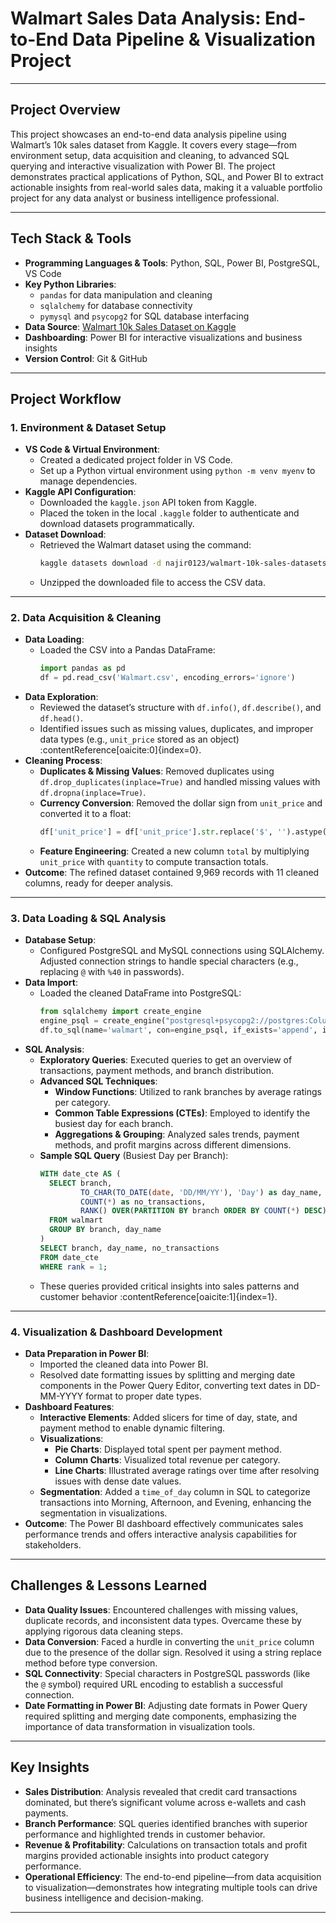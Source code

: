 # Walmart Sales Data Analysis: End-to-End Data Pipeline & Visualization Project

---

## Project Overview

This project showcases an end-to-end data analysis pipeline using Walmart’s 10k sales dataset from Kaggle. It covers every stage—from environment setup, data acquisition and cleaning, to advanced SQL querying and interactive visualization with Power BI. The project demonstrates practical applications of Python, SQL, and Power BI to extract actionable insights from real-world sales data, making it a valuable portfolio project for any data analyst or business intelligence professional.

---

## Tech Stack & Tools

- **Programming Languages & Tools**: Python, SQL, Power BI, PostgreSQL, VS Code
- **Key Python Libraries**: 
  - `pandas` for data manipulation and cleaning
  - `sqlalchemy` for database connectivity
  - `pymysql` and `psycopg2` for SQL database interfacing
- **Data Source**: [Walmart 10k Sales Dataset on Kaggle](https://www.kaggle.com/datasets/najir0123/walmart-10k-sales-datasets)  
- **Dashboarding**: Power BI for interactive visualizations and business insights  
- **Version Control**: Git & GitHub

---

## Project Workflow

### 1. Environment & Dataset Setup

- **VS Code & Virtual Environment**: 
  - Created a dedicated project folder in VS Code.
  - Set up a Python virtual environment using `python -m venv myenv` to manage dependencies.
- **Kaggle API Configuration**: 
  - Downloaded the `kaggle.json` API token from Kaggle.
  - Placed the token in the local `.kaggle` folder to authenticate and download datasets programmatically.
- **Dataset Download**: 
  - Retrieved the Walmart dataset using the command:
    ```bash
    kaggle datasets download -d najir0123/walmart-10k-sales-datasets
    ```
  - Unzipped the downloaded file to access the CSV data.

---

### 2. Data Acquisition & Cleaning

- **Data Loading**:
  - Loaded the CSV into a Pandas DataFrame:
    ```python
    import pandas as pd
    df = pd.read_csv('Walmart.csv', encoding_errors='ignore')
    ```
- **Data Exploration**:
  - Reviewed the dataset’s structure with `df.info()`, `df.describe()`, and `df.head()`.
  - Identified issues such as missing values, duplicates, and improper data types (e.g., `unit_price` stored as an object) :contentReference[oaicite:0]{index=0}.
- **Cleaning Process**:
  - **Duplicates & Missing Values**: Removed duplicates using `df.drop_duplicates(inplace=True)` and handled missing values with `df.dropna(inplace=True)`.
  - **Currency Conversion**: Removed the dollar sign from `unit_price` and converted it to a float:
    ```python
    df['unit_price'] = df['unit_price'].str.replace('$', '').astype(float)
    ```
  - **Feature Engineering**: Created a new column `total` by multiplying `unit_price` with `quantity` to compute transaction totals.
- **Outcome**: The refined dataset contained 9,969 records with 11 cleaned columns, ready for deeper analysis.

---

### 3. Data Loading & SQL Analysis

- **Database Setup**:
  - Configured PostgreSQL and MySQL connections using SQLAlchemy. Adjusted connection strings to handle special characters (e.g., replacing `@` with `%40` in passwords).
- **Data Import**:
  - Loaded the cleaned DataFrame into PostgreSQL:
    ```python
    from sqlalchemy import create_engine
    engine_psql = create_engine("postgresql+psycopg2://postgres:Columdos1234%40@localhost:5432/walmart_db")
    df.to_sql(name='walmart', con=engine_psql, if_exists='append', index=False)
    ```
- **SQL Analysis**:
  - **Exploratory Queries**: Executed queries to get an overview of transactions, payment methods, and branch distribution.
  - **Advanced SQL Techniques**:
    - **Window Functions**: Utilized to rank branches by average ratings per category.
    - **Common Table Expressions (CTEs)**: Employed to identify the busiest day for each branch.
    - **Aggregations & Grouping**: Analyzed sales trends, payment methods, and profit margins across different dimensions.
  - **Sample SQL Query** (Busiest Day per Branch):
    ```sql
    WITH date_cte AS (
      SELECT branch, 
             TO_CHAR(TO_DATE(date, 'DD/MM/YY'), 'Day') as day_name,
             COUNT(*) as no_transactions,
             RANK() OVER(PARTITION BY branch ORDER BY COUNT(*) DESC) as rank
      FROM walmart
      GROUP BY branch, day_name
    )
    SELECT branch, day_name, no_transactions
    FROM date_cte
    WHERE rank = 1;
    ```
  - These queries provided critical insights into sales patterns and customer behavior :contentReference[oaicite:1]{index=1}.

---

### 4. Visualization & Dashboard Development

- **Data Preparation in Power BI**:
  - Imported the cleaned data into Power BI.
  - Resolved date formatting issues by splitting and merging date components in the Power Query Editor, converting text dates in DD-MM-YYYY format to proper date types.
- **Dashboard Features**:
  - **Interactive Elements**: Added slicers for time of day, state, and payment method to enable dynamic filtering.
  - **Visualizations**:
    - **Pie Charts**: Displayed total spent per payment method.
    - **Column Charts**: Visualized total revenue per category.
    - **Line Charts**: Illustrated average ratings over time after resolving issues with dense date values.
  - **Segmentation**: Added a `time_of_day` column in SQL to categorize transactions into Morning, Afternoon, and Evening, enhancing the segmentation in visualizations.
- **Outcome**: The Power BI dashboard effectively communicates sales performance trends and offers interactive analysis capabilities for stakeholders.

---

## Challenges & Lessons Learned

- **Data Quality Issues**: Encountered challenges with missing values, duplicate records, and inconsistent data types. Overcame these by applying rigorous data cleaning steps.
- **Data Conversion**: Faced a hurdle in converting the `unit_price` column due to the presence of the dollar sign. Resolved it using a string replace method before type conversion.
- **SQL Connectivity**: Special characters in PostgreSQL passwords (like the `@` symbol) required URL encoding to establish a successful connection.
- **Date Formatting in Power BI**: Adjusting date formats in Power Query required splitting and merging date components, emphasizing the importance of data transformation in visualization tools.

---

## Key Insights

- **Sales Distribution**: Analysis revealed that credit card transactions dominated, but there’s significant volume across e-wallets and cash payments.
- **Branch Performance**: SQL queries identified branches with superior performance and highlighted trends in customer behavior.
- **Revenue & Profitability**: Calculations on transaction totals and profit margins provided actionable insights into product category performance.
- **Operational Efficiency**: The end-to-end pipeline—from data acquisition to visualization—demonstrates how integrating multiple tools can drive business intelligence and decision-making.

---
